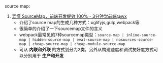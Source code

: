 source map:
1. [弄懂 SourceMap，前端开发提效 100% - 3分钟学前端@wx](https://mp.weixin.qq.com/s/6uQY2EW433u6iQAa4Z0CSw)
   - 介绍了source map的生成几种方式：uglifyjs,gulp,webpack等
   - 很简单的介绍了一下sourcemap文件的含义
   - webpack最常见的7种sourcemap类型：`source-map | inline-source-map | hidden-source-map | eval-source-map | nosources-source-map | cheap-source-map | cheap-module-source-map`
   - 可从 **内联和外联** 的方式划分为2类，另外从构建速度和调试友好度方式可以分别用于 **生产和开发**